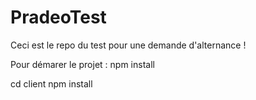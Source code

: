 # PradeoTest

Ceci est le repo du test pour une demande d'alternance ! 

Pour démarer le projet :
npm install 

cd client 
npm install